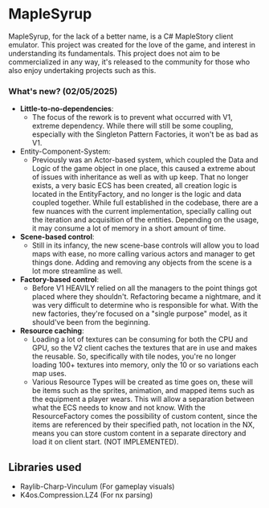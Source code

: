 # MapleSyrup
MapleSyrup, for the lack of a better name, is a C# MapleStory client emulator. 
This project was created for the love of the game, and interest in understanding its fundamentals. 
This project does not aim to be commercialized in any way, it's released to the community for those who also 
enjoy undertaking projects such as this.

### What's new? (02/05/2025)
- **Little-to-no-dependencies**:
  - The focus of the rework is to prevent what occurred with V1, extreme dependency. While there will still be some coupling, especially with the Singleton Pattern Factories, it won't be as bad as V1.
- Entity-Component-System:
  - Previously was an Actor-based system, which coupled the Data and Logic of the game object in one place, this caused a extreme about of issues with inheritance as well as with up keep. That no longer exists, a very basic ECS has been created, all creation logic is located in the EntityFactory, and no longer is the logic and data coupled together.
  While full established in the codebase, there are a few nuances with the current implementation, specially calling out the iteration and acquisition of the entities. Depending on the usage, it may consume a lot of memory in a short amount of time.
- **Scene-based control**:
  - Still in its infancy, the new scene-base controls will allow you to load maps with ease, no more calling various actors and manager to get things done. Adding and removing any objects from the scene is a lot more streamline as well.
- **Factory-based control**:
  - Before V1 HEAVILY relied on all the managers to the point things got placed where they shouldn't. Refactoring became a nightmare, and it was very difficult to determine who is responsible for what. With the new factories, they're focused on a "single purpose" model, as it should've been from the beginning.
- **Resource caching**:
  - Loading a lot of textures can be consuming for both the CPU and GPU, so the V2 client caches the textures that are in use and makes the reusable. So, specifically with tile nodes, you're no longer loading 100+ textures into memory, only the 10 or so variations each map uses.
  - Various Resource Types will be created as time goes on, these will be items such as the sprites, animation, and mapped items such as the equipment a player wears. This will allow a separation between what the ECS needs to know and not know.
  With the ResourceFactory comes the possibility of custom content, since the items are referenced by their specified path, not location in the NX, means you can store custom content in a separate directory and load it on client start. (NOT IMPLEMENTED).

## Libraries used
- Raylib-Charp-Vinculum (For gameplay visuals)
- K4os.Compression.LZ4 (For nx parsing)